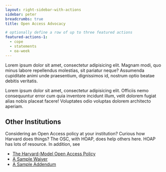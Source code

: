 ```yaml
---
layout: right-sidebar-with-actions
sidebar: peter
breadcrumbs: true
title: Open Access Advocacy

# optionally define a row of up to three featured actions
featured-actions-1:
  - cope
  - statements
  - oa-week
---
```


Lorem ipsum dolor sit amet, consectetur adipisicing elit. Magnam modi, quo minus labore repellendus molestias, sit pariatur neque? Assumenda cupiditate animi unde praesentium, dignissimos id, nostrum optio beatae debitis veritatis.

Lorem ipsum dolor sit amet, consectetur adipisicing elit. Officiis nemo consequuntur error cum quia inventore incidunt illum, velit dolorem fugiat alias nobis placeat facere! Voluptates odio voluptas dolorem architecto aperiam.

## Other Institutions
Considering an Open Access policy at your institution? Curious how Harvard does things? The OSC, with HOAP, does help others here. HOAP has lots of resource. In addition, see

- [The Harvard-Model Open Access Policy](/modelpolicy/)
- [A Sample Waiver](/sample_waiver/)
- [A Sample Addendum](/sample_addendum/)
 
